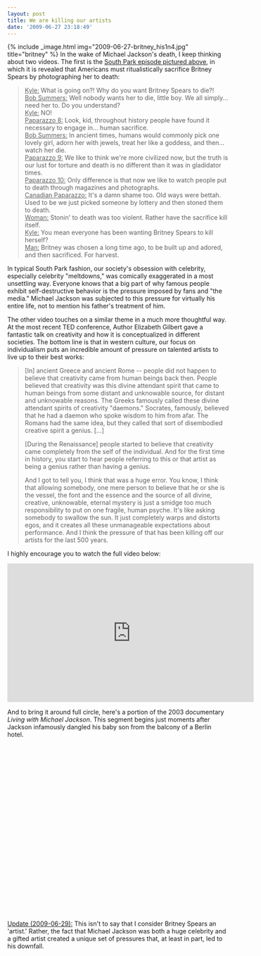 ```yaml
---
layout: post
title: We are killing our artists
date: '2009-06-27 23:18:49'
---
```



{% include _image.html img="2009-06-27-britney_his1n4.jpg" title="britney"  %}
In the wake of Michael Jackson's death, I keep thinking about two videos. The first is the [South Park episode pictured above](http://www.southparkstudios.com/episodes/164365/?autoplay=false), in which it is revealed that Americans must ritualistically sacrifice Britney Spears by photographing her to death:

> <span style="text-decoration: underline;">Kyle:</span> What is going on?! Why do you want Britney Spears to die?!  
> <span style="text-decoration: underline;">Bob Summers:</span> Well nobody wants her to die, little boy. We all simply... need her to. Do you understand?  
> <span style="text-decoration: underline;">Kyle:</span> NO!  
> <span style="text-decoration: underline;">Paparazzo 8:</span> Look, kid, throughout history people have found it necessary to engage in... human sacrifice.  
> <span style="text-decoration: underline;">Bob Summers:</span> In ancient times, humans would commonly pick one lovely girl, adorn her with jewels, treat her like a goddess, and then... watch her die.  
> <span style="text-decoration: underline;">Paparazzo 9:</span> We like to think we're more civilized now, but the truth is our lust for torture and death is no different than it was in gladidator times.  
> <span style="text-decoration: underline;">Paparazzo 10:</span> Only difference is that now we like to watch people put to death through magazines and photographs.  
> <span style="text-decoration: underline;">Canadian Paparazzo:</span> It's a damn shame too. Old ways were bettah. Used to be we just picked someone by lottery and then stoned them to death.  
> <span style="text-decoration: underline;">Woman:</span> Stonin' to death was too violent. Rather have the sacrifice kill itself.  
> <span style="text-decoration: underline;">Kyle:</span> You mean everyone has been wanting Britney Spears to kill herself?  
> <span style="text-decoration: underline;">Man:</span> Britney was chosen a long time ago, to be built up and adored, and then sacrificed. For harvest.

In typical South Park fashion, our society's obsession with celebrity, especially celebrity "meltdowns," was comically exaggerated in a most unsettling way. Everyone knows that a big part of why famous people exhibit self-destructive behavior is the pressure imposed by fans and "the media." Michael Jackson was subjected to this pressure for virtually his entire life, not to mention his father's treatment of him.

The other video touches on a similar theme in a much more thoughtful way. At the most recent TED conference, Author Elizabeth Gilbert gave a fantastic talk on creativity and how it is conceptualized in different societies. The bottom line is that in western culture, our focus on individualism puts an incredible amount of pressure on talented artists to live up to their best works:

> [In] ancient Greece and ancient Rome -- people did not happen to believe that creativity came from human beings back then. People believed that creativity was this divine attendant spirit that came to human beings from some distant and unknowable source, for distant and unknowable reasons. The Greeks famously called these divine attendant spirits of creativity "daemons." Socrates, famously, believed that he had a daemon who spoke wisdom to him from afar. The Romans had the same idea, but they called that sort of disembodied creative spirit a genius. [...]
> 
> [During the Renaissance] people started to believe that creativity came completely from the self of the individual. And for the first time in history, you start to hear people referring to this or that artist as being a genius rather than having a genius.
> 
> And I got to tell you, I think that was a huge error. You know, I think that allowing somebody, one mere person to believe that he or she is the vessel, the font and the essence and the source of all divine, creative, unknowable, eternal mystery is just a smidge too much responsibility to put on one fragile, human psyche. It's like asking somebody to swallow the sun. It just completely warps and distorts egos, and it creates all these unmanageable expectations about performance. And I think the pressure of that has been killing off our artists for the last 500 years.

I highly encourage you to watch the full video below:

<iframe width="560" height="315" src="https://www.youtube.com/embed/86x-u-tz0MA" frameborder="0" allowfullscreen></iframe>

And to bring it around full circle, here's a portion of the 2003 documentary *Living with Michael Jackson*. This segment begins just moments after Jackson infamously dangled his baby son from the balcony of a Berlin hotel.

<object classid="clsid:d27cdb6e-ae6d-11cf-96b8-444553540000" codebase="http://download.macromedia.com/pub/shockwave/cabs/flash/swflash.cab#version=6,0,40,0" height="385" width="480"><param name="allowFullScreen" value="true"></param><param name="allowscriptaccess" value="always"></param><param name="src" value="http://www.youtube.com/v/WPbviCm-IHo&hl=en&fs=1&"></param><param name="allowfullscreen" value="true"></param><embed allowfullscreen="true" allowscriptaccess="always" height="385" src="http://www.youtube.com/v/WPbviCm-IHo&hl=en&fs=1&" type="application/x-shockwave-flash" width="480"></embed></object>

<span style="text-decoration: underline;">Update (2009-06-29):</span> This isn't to say that I consider Britney Spears an 'artist.' Rather, the fact that Michael Jackson was both a huge celebrity and a gifted artist created a unique set of pressures that, at least in part, led to his downfall.


